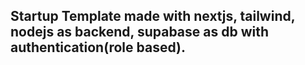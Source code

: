 ## Startup Template made with nextjs, tailwind, nodejs as backend, supabase as db with authentication(role based).
